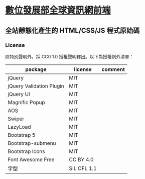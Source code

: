 [數位發展部全球資訊網前端](https://moda.gov.tw)
===

全站靜態化產生的 HTML/CSS/JS 程式原始碼
---

### License

除特別聲明外，採 CC0 1.0 授權聲明釋出。以下為授權例外清單：

| package                  | license     | comment      |
|--------------------------|-------------|--------------|
| jQuery                   | MIT         |              |
| jQuery Validation Plugin | MIT         |              |
| jQuery UI                | MIT         |              |
| Magnific Popup           | MIT         |              |
| AOS                      | MIT         |              |
| Swiper                   | MIT         |              |
| LazyLoad                 | MIT         |              |
| Bootstrap 5              | MIT         |              |
| Bootstrap-submenu        | MIT         |              |
| Bootstrap Icons          | MIT         |              |
| Font Awesome Free        | CC BY 4.0   |              |
| 字型                     | SIL OFL 1.1 |              |
